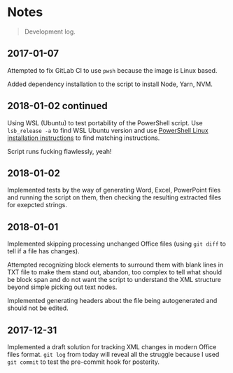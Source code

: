 # Notes

> Development log.

## 2017-01-07

Attempted to fix GitLab CI to use `pwsh` because the image is Linux based.

Added dependency installation to the script to install Node, Yarn, NVM.

## 2018-01-02 continued

Using WSL (Ubuntu) to test portability of the PowerShell script.
Use `lsb_release -a` to find WSL Ubuntu version and use
[PowerShell Linux installation instructions](https://github.com/PowerShell/PowerShell/blob/master/docs/installation/linux.md)
to find matching instructions.

Script runs fucking flawlessly, yeah!

## 2018-01-02

Implemented tests by the way of generating Word, Excel, PowerPoint files and running the script on them, then checking
the resulting extracted files for exepcted strings.

## 2018-01-01

Implemented skipping processing unchanged Office files (using `git diff` to tell if a file has changes).

Attempted recognizing block elements to surround them with blank lines in TXT file to make them stand out, abandon,
too complex to tell what should be block span and do not want the script to understand the XML structure beyond
simple picking out text nodes.

Implemented generating headers about the file being autogenerated and should not be edited.

## 2017-12-31

Implemented a draft solution for tracking XML changes in modern Office files format.
`git log` from today will reveal all the struggle because I used `git commit` to test the pre-commit hook for posterity.
